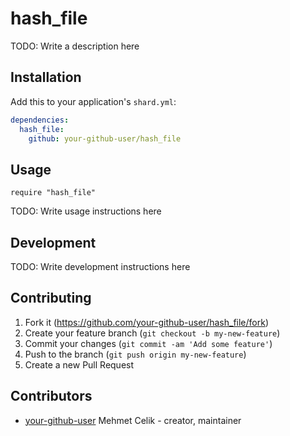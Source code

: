 # hash_file

TODO: Write a description here

## Installation

Add this to your application's `shard.yml`:

```yaml
dependencies:
  hash_file:
    github: your-github-user/hash_file
```

## Usage

```crystal
require "hash_file"
```

TODO: Write usage instructions here

## Development

TODO: Write development instructions here

## Contributing

1. Fork it (<https://github.com/your-github-user/hash_file/fork>)
2. Create your feature branch (`git checkout -b my-new-feature`)
3. Commit your changes (`git commit -am 'Add some feature'`)
4. Push to the branch (`git push origin my-new-feature`)
5. Create a new Pull Request

## Contributors

- [your-github-user](https://github.com/your-github-user) Mehmet Celik - creator, maintainer
